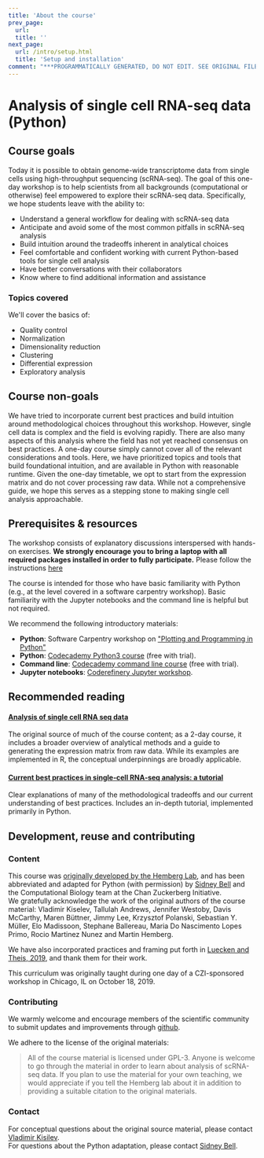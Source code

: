 ```yaml
---
title: 'About the course'
prev_page:
  url: 
  title: ''
next_page:
  url: /intro/setup.html
  title: 'Setup and installation'
comment: "***PROGRAMMATICALLY GENERATED, DO NOT EDIT. SEE ORIGINAL FILES IN /content***"
---
```

# Analysis of single cell RNA-seq data (Python)

## Course goals

Today it is possible to obtain genome-wide transcriptome data from single cells using high-throughput sequencing (scRNA-seq). The goal of this one-day workshop is to help scientists from all backgrounds (computational or otherwise) feel empowered to explore their scRNA-seq data. Specifically, we hope students leave with the ability to:

- Understand a general workflow for dealing with scRNA-seq data
- Anticipate and avoid some of the most common pitfalls in scRNA-seq analysis
- Build intuition around the tradeoffs inherent in analytical choices
- Feel comfortable and confident working with current Python-based tools for single cell analysis
- Have better conversations with their collaborators
- Know where to find additional information and assistance

### Topics covered

We'll cover the basics of:

- Quality control
- Normalization
- Dimensionality reduction
- Clustering
- Differential expression
- Exploratory analysis

## Course non-goals

We have tried to incorporate current best practices and build intuition around methodological choices throughout this workshop. However, single cell data is complex and the field is evolving rapidly. There are also many aspects of this analysis where the field has not yet reached consensus on best practices. A one-day course simply cannot cover all of the relevant considerations and tools. Here, we have prioritized topics and tools that build foundational intuition, and are available in Python with reasonable runtime. Given the one-day timetable, we opt to start from the expression matrix and do not cover processing raw data. While not a comprehensive guide, we hope this serves as a stepping stone to making single cell analysis approachable.

## Prerequisites & resources

The workshop consists of explanatory discussions interspersed with hands-on exercises. **We strongly encourage you to bring a laptop with all required packages installed in order to fully participate.** Please follow the instructions [here](setup.md)

The course is intended for those who have basic familiarity with Python (e.g., at the level covered in a software carpentry workshop). Basic familiarity with the Jupyter notebooks and the command line is helpful but not required.

We recommend the following introductory materials:

- **Python**: Software Carpentry workshop on ["Plotting and Programming in Python"](http://swcarpentry.github.io/python-novice-gapminder/)
- **Python**: [Codecademy Python3 course](https://www.codecademy.com/learn/learn-python-3) (free with trial).
- **Command line**: [Codecademy command line course](https://www.codecademy.com/learn/learn-the-command-line) (free with trial).
- **Jupyter notebooks**: [Coderefinery Jupyter workshop](https://coderefinery.github.io/jupyter/).

## Recommended reading

#### [Analysis of single cell RNA seq data](https://scrnaseq-course.cog.sanger.ac.uk/website/index.html)

The original source of much of the course content; as a 2-day course, it includes a broader overview of analytical methods and a guide to generating the expression matrix from raw data. While its examples are implemented in R, the conceptual underpinnings are broadly applicable.

#### [Current best practices in single‐cell RNA‐seq analysis: a tutorial](https://www.embopress.org/doi/full/10.15252/msb.20188746)

Clear explanations of many of the methodological tradeoffs and our current understanding of best practices. Includes an in-depth tutorial, implemented primarily in Python.

## Development, reuse and contributing

### Content

This course was [originally developed by the Hemberg Lab](https://scrnaseq-course.cog.sanger.ac.uk/website/index.html), and has been abbreviated and adapted for Python (with permission) by [Sidney Bell](https://twitter.com/sidneymbell) and the Computational Biology team at the Chan Zuckerberg Initiative.  
We gratefully acknowledge the work of the original authors of the course material: Vladimir Kiselev, Tallulah Andrews, Jennifer Westoby, Davis McCarthy, Maren Büttner, Jimmy Lee, Krzysztof Polanski, Sebastian Y. Müller, Elo Madissoon, Stephane Ballereau, Maria Do Nascimento Lopes Primo, Rocio Martinez Nunez and Martin Hemberg.

We have also incorporated practices and framing put forth in [Luecken and Theis, 2019](https://www.embopress.org/doi/full/10.15252/msb.20188746), and thank them for their work.

This curriculum was originally taught during one day of a CZI-sponsored workshop in Chicago, IL on October 18, 2019.

### Contributing

We warmly welcome and encourage members of the scientific community to submit updates and improvements through [github](https://github.com/chanzuckerberg/scRNA-python-workshop).

We adhere to the license of the original materials:

> All of the course material is licensed under GPL-3. Anyone is welcome to go through the material in order to learn about analysis of scRNA-seq data. If you plan to use the material for your own teaching, we would appreciate if you tell the Hemberg lab about it in addition to providing a suitable citation to the original materials.

### Contact

For conceptual questions about the original source material, please contact [Vladimir Kisilev](vladimir.yu.kiselev@gmail.com).  
For questions about the Python adaptation, please contact [Sidney Bell](twitter.com/sidneymbell).
